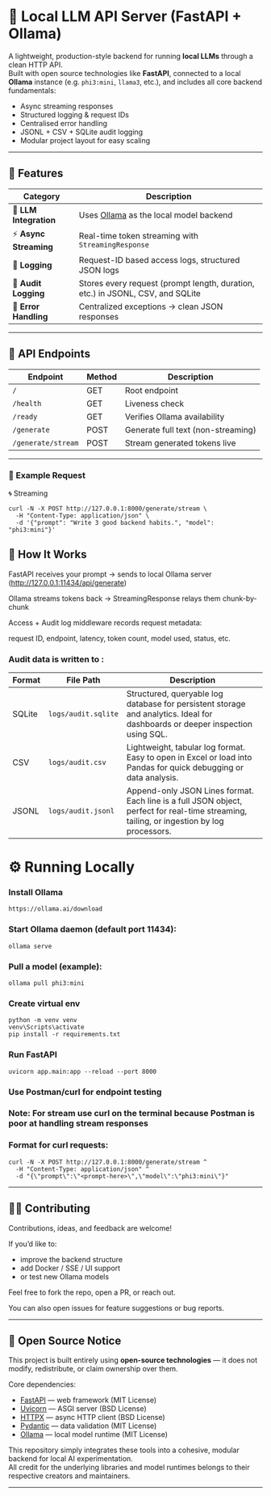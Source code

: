 # 🧩 Local LLM API Server (FastAPI + Ollama)

A lightweight, production-style backend for running **local LLMs** through a clean HTTP API.  
Built with open source technologies like **FastAPI**, connected to a local **Ollama** instance (e.g. `phi3:mini`, `llama3`, etc.), and includes all core backend fundamentals:
- Async streaming responses
- Structured logging & request IDs
- Centralised error handling
- JSONL + CSV + SQLite audit logging
- Modular project layout for easy scaling

---

## 🚀 Features

| Category | Description |
|-----------|-------------|
| 🧠 **LLM Integration** | Uses [Ollama](https://ollama.ai) as the local model backend |
| ⚡ **Async Streaming** | Real-time token streaming with `StreamingResponse` |
| 📜 **Logging** | Request-ID based access logs, structured JSON logs |
| 💾 **Audit Logging** | Stores every request (prompt length, duration, etc.) in JSONL, CSV, and SQLite |
| 🧩 **Error Handling** | Centralized exceptions → clean JSON responses |

---
## 🧩 API Endpoints

| Endpoint | Method | Description |
|-----------|---------|-------------|
| `/` | GET | Root endpoint |
| `/health` | GET | Liveness check |
| `/ready` | GET | Verifies Ollama availability |
| `/generate` | POST | Generate full text (non-streaming) |
| `/generate/stream` | POST | Stream generated tokens live |

---

### 🔧 Example Request

🌀 Streaming
```
curl -N -X POST http://127.0.0.1:8000/generate/stream \
  -H "Content-Type: application/json" \
  -d '{"prompt": "Write 3 good backend habits.", "model": "phi3:mini"}'
```
## 🧠 How It Works
FastAPI receives your prompt → sends to local Ollama server (http://127.0.0.1:11434/api/generate)

Ollama streams tokens back → StreamingResponse relays them chunk-by-chunk

Access + Audit log middleware records request metadata:

request ID, endpoint, latency, token count, model used, status, etc.

### Audit data is written to :

| Format | File Path | Description |
|---------|------------|-------------|
| SQLite | `logs/audit.sqlite` | Structured, queryable log database for persistent storage and analytics. Ideal for dashboards or deeper inspection using SQL. |
| CSV | `logs/audit.csv` | Lightweight, tabular log format. Easy to open in Excel or load into Pandas for quick debugging or data analysis. |
| JSONL | `logs/audit.jsonl` | Append-only JSON Lines format. Each line is a full JSON object, perfect for real-time streaming, tailing, or ingestion by log processors. |




# ⚙️ Running Locally

### Install Ollama
```
https://ollama.ai/download
```
### Start Ollama daemon (default port 11434):
```
ollama serve
```

### Pull a model (example):
```
ollama pull phi3:mini
```

### Create virtual env
```
python -m venv venv
venv\Scripts\activate
pip install -r requirements.txt
```

### Run FastAPI
```
uvicorn app.main:app --reload --port 8000
```

### Use Postman/curl for endpoint testing
### Note: For stream use curl on the terminal because Postman is poor at handling stream responses

### Format for curl requests:
```
curl -N -X POST http://127.0.0.1:8000/generate/stream ^
  -H "Content-Type: application/json" ^
  -d "{\"prompt\":\"<prompt-here>\",\"model\":\"phi3:mini\"}"
```
---

## 🧑‍💻 Contributing
Contributions, ideas, and feedback are welcome!

If you’d like to:
- improve the backend structure
- add Docker / SSE / UI support
- or test new Ollama models

Feel free to fork the repo, open a PR, or reach out.

You can also open issues for feature suggestions or bug reports.

---

## 🧩 Open Source Notice

This project is built entirely using **open-source technologies** — it does not modify, redistribute, or claim ownership over them.

Core dependencies:
- [FastAPI](https://fastapi.tiangolo.com/) — web framework (MIT License)
- [Uvicorn](https://www.uvicorn.org/) — ASGI server (BSD License)
- [HTTPX](https://www.python-httpx.org/) — async HTTP client (BSD License)
- [Pydantic](https://docs.pydantic.dev/) — data validation (MIT License)
- [Ollama](https://ollama.ai) — local model runtime (MIT License)

This repository simply integrates these tools into a cohesive, modular backend for local AI experimentation.  
All credit for the underlying libraries and model runtimes belongs to their respective creators and maintainers.

---
